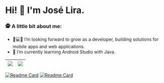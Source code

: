 # Hi! 👋 I'm José Lira.


### 🕵 A little bit about me:

- 📱💻🚀 I’m looking forward to grow as a developer, building solutions for mobile apps and web applications.
- 🌱 I’m currently learning Android Studio with Java.

| <img align="center" src="https://github-readme-stats.vercel.app/api?username=JoseLiraa&show_icons=true&theme=merko&hide=contribs,prs" /> | <img align="center" src="https://github-readme-stats.vercel.app/api/top-langs/?username=JoseLiraa&layout=compact&theme=buefy&hide_border=true" /> |
| ------------- | ------------- |

[![Readme Card](https://github-readme-stats.vercel.app/api/pin/?username=anuraghazra&repo=github-readme-stats&show_owner=true)](https://github.com/JoseLiraa/Bootcamp-CoreCode)
[![Readme Card](https://github-readme-stats.vercel.app/api/pin/?username=JoseLiraa&repo=github-readme-stats)](https://github.com/anuraghazra/github-readme-stats)
